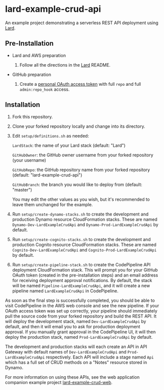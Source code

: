 # lard-example-crud-api

An example project demonstrating a serverless REST API deployment using [Lard](https://github.com/lafiosca/lard).

## Pre-Installation

* Lard and AWS preparation
  1. Follow all the directions in the [Lard](https://github.com/lafiosca/lard) README.

* GitHub preparation
  1. Create a [personal OAuth access token](https://help.github.com/articles/creating-a-personal-access-token-for-the-command-line/) with full `repo` and full `admin:repo_hook` access.

## Installation

1. Fork this repository.

2. Clone your forked repository locally and change into its directory.

3. Edit `setup/definitions.sh` as needed:

    `LardStack`: the name of your Lard stack (default: "Lard")

    `GitHubOwner`: the GitHub owner username from your forked repository (your username)

    `GitHubRepo`: the GitHub repository name from your forked repository (default: "lard-example-crud-api")

    `GitHubBranch`: the branch you would like to deploy from (default: "master")

    You may edit the other values as you wish, but it's recommended to leave them unchanged for the example.

4. Run `setup/create-dynamo-stacks.sh` to create the development and production Dynamo resource CloudFormation stacks. These are named `Dynamo-Dev-LardExampleCrudApi` and `Dynamo-Prod-LardExampleCrudApi` by default.

5. Run `setup/create-cognito-stacks.sh` to create the development and production Cognito resource CloudFormation stacks. These are named `Cognito-Dev-LardExampleCrudApi` and `Cognito-Prod-LardExampleCrudApi` by default.

6. Run `setup/create-pipeline-stack.sh` to create the CodePipeline API deployment CloudFormation stack. This will prompt you for your GitHub OAuth token (created in the pre-installation steps) and an email address for receiving deployment approval notifications. By default, the stack will be named `Pipeline-LardExampleCrudApi`, and it will create a new pipeline named `LardExampleCrudApi` in CodePipeline.

As soon as the final step is successfully completed, you should be able to visit CodePipeline in the AWS web console and see the new pipeline. If your OAuth access token was set up correctly, your pipeline should immediately pull the source code from your forked repository and build the REST API. It will deploy the development stack, named `Dev-LardExampleCrudApi` by default, and then it will email you to ask for production deployment approval. If you manually grant approval in the CodePipeline UI, it will then deploy the production stack, named `Prod-LardExampleCrudApi` by default.

The development and production stacks will each create an API in API Gateway with default names of `Dev-LardExampleCrudApi` and `Prod-LardExampleCrudApi` respectively. Each API will include a stage named `Api` which has a full set of CRUD methods on a "Notes" resource stored in Dynamo.

For more information on using these APIs, see the web application companion example project [lard-example-crud-web](https://github.com/lafiosca/lard-example-crud-web).

